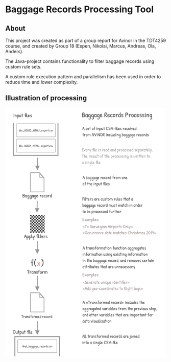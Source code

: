 # Baggage Records Processing Tool

## About
This project was created as part of a group report for Avinor in the TDT4259 course, and created by Group 18 (Espen, Nikolai, Marcus, Andreas, Ola, Anders).

The Java-project contains functionality to filter baggage records using custom rule sets. 

A custom rule execution pattern and parallelism has been used in order to reduce time and lower complexity.


## Illustration of processing

![UML Diagram](https://github.com/Gullskatten/baggage-transformer/blob/master/baggageprocessingillustration.png)

